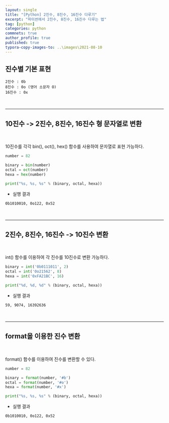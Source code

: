 ```yaml
---
layout: single
title: "[Python] 2진수, 8진수, 16진수 다루기"
excerpt: "파이썬에서 2진수, 8진수, 16진수 다루는 법"
tag: [python]
categories: python
commnets: true
author_profile: true
published: true
typora-copy-images-to: ..\images\2021-08-10
---
```

  

## 진수별 기본 표현 
```
2진수 : 0b
8진수 : 0o (영어 소문자 O)
16진수 : 0x
```

<br/>

---
## 10진수 -> 2진수, 8진수, 16진수 형 문자열로 변환

<br/>

10진수를 각각 bin(), oct(), hex() 함수를 사용하여 문자열로 표현 가능하다.


```python
number = 82

binary = bin(number)
octal = oct(number)
hexa = hex(number)

print("%s, %s, %s" % (binary, octal, hexa))
```  

* 실행 결과
```
0b1010010, 0o122, 0x52
```

<br/>

---

## 2진수, 8진수, 16진수 -> 10진수 변환

<br/>

int() 함수를 이용하여 각 진수를 10진수로 변환 가능하다.

```python
binary = int('0b0111011', 2)
octal = int('0o21562', 8)
hexa = int('0xFA21BC', 16)

print("%d, %d, %d" % (binary, octal, hexa))
```
* 실행 결과
```
59, 9074, 16392636
```

<br/>

---
## format을 이용한 진수 변환

<br/>

format() 함수를 이용하여 진수를 변환할 수 있다.

```python
number = 82

binary = format(number, '#b')
octal = format(number, '#o')
hexa = format(number, '#x')

print("%s, %s, %s" % (binary, octal, hexa))
```
* 실행 결과
```
0b1010010, 0o122, 0x52
```